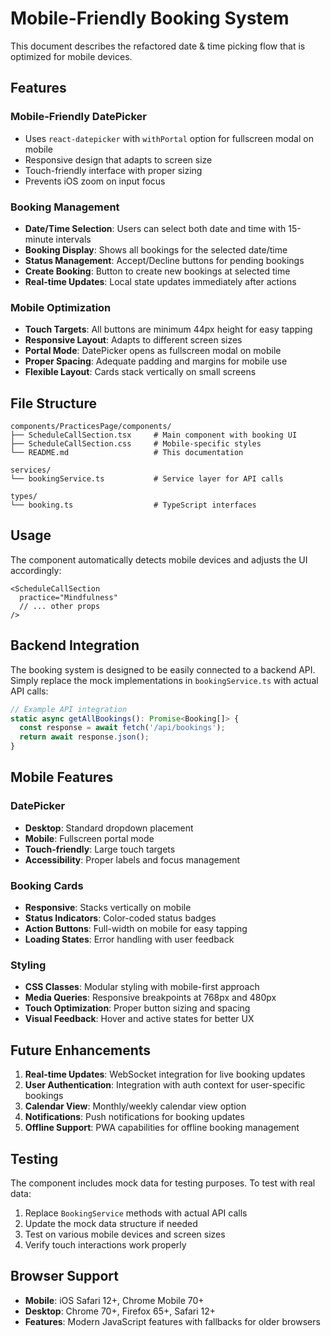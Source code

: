 # Mobile-Friendly Booking System

This document describes the refactored date & time picking flow that is optimized for mobile devices.

## Features

### Mobile-Friendly DatePicker

- Uses `react-datepicker` with `withPortal` option for fullscreen modal on mobile
- Responsive design that adapts to screen size
- Touch-friendly interface with proper sizing
- Prevents iOS zoom on input focus

### Booking Management

- **Date/Time Selection**: Users can select both date and time with 15-minute intervals
- **Booking Display**: Shows all bookings for the selected date/time
- **Status Management**: Accept/Decline buttons for pending bookings
- **Create Booking**: Button to create new bookings at selected time
- **Real-time Updates**: Local state updates immediately after actions

### Mobile Optimization

- **Touch Targets**: All buttons are minimum 44px height for easy tapping
- **Responsive Layout**: Adapts to different screen sizes
- **Portal Mode**: DatePicker opens as fullscreen modal on mobile
- **Proper Spacing**: Adequate padding and margins for mobile use
- **Flexible Layout**: Cards stack vertically on small screens

## File Structure

```
components/PracticesPage/components/
├── ScheduleCallSection.tsx     # Main component with booking UI
├── ScheduleCallSection.css     # Mobile-specific styles
└── README.md                   # This documentation

services/
└── bookingService.ts           # Service layer for API calls

types/
└── booking.ts                  # TypeScript interfaces
```

## Usage

The component automatically detects mobile devices and adjusts the UI accordingly:

```tsx
<ScheduleCallSection
  practice="Mindfulness"
  // ... other props
/>
```

## Backend Integration

The booking system is designed to be easily connected to a backend API. Simply replace the mock implementations in `bookingService.ts` with actual API calls:

```typescript
// Example API integration
static async getAllBookings(): Promise<Booking[]> {
  const response = await fetch('/api/bookings');
  return await response.json();
}
```

## Mobile Features

### DatePicker

- **Desktop**: Standard dropdown placement
- **Mobile**: Fullscreen portal mode
- **Touch-friendly**: Large touch targets
- **Accessibility**: Proper labels and focus management

### Booking Cards

- **Responsive**: Stacks vertically on mobile
- **Status Indicators**: Color-coded status badges
- **Action Buttons**: Full-width on mobile for easy tapping
- **Loading States**: Error handling with user feedback

### Styling

- **CSS Classes**: Modular styling with mobile-first approach
- **Media Queries**: Responsive breakpoints at 768px and 480px
- **Touch Optimization**: Proper button sizing and spacing
- **Visual Feedback**: Hover and active states for better UX

## Future Enhancements

1. **Real-time Updates**: WebSocket integration for live booking updates
2. **User Authentication**: Integration with auth context for user-specific bookings
3. **Calendar View**: Monthly/weekly calendar view option
4. **Notifications**: Push notifications for booking updates
5. **Offline Support**: PWA capabilities for offline booking management

## Testing

The component includes mock data for testing purposes. To test with real data:

1. Replace `BookingService` methods with actual API calls
2. Update the mock data structure if needed
3. Test on various mobile devices and screen sizes
4. Verify touch interactions work properly

## Browser Support

- **Mobile**: iOS Safari 12+, Chrome Mobile 70+
- **Desktop**: Chrome 70+, Firefox 65+, Safari 12+
- **Features**: Modern JavaScript features with fallbacks for older browsers
